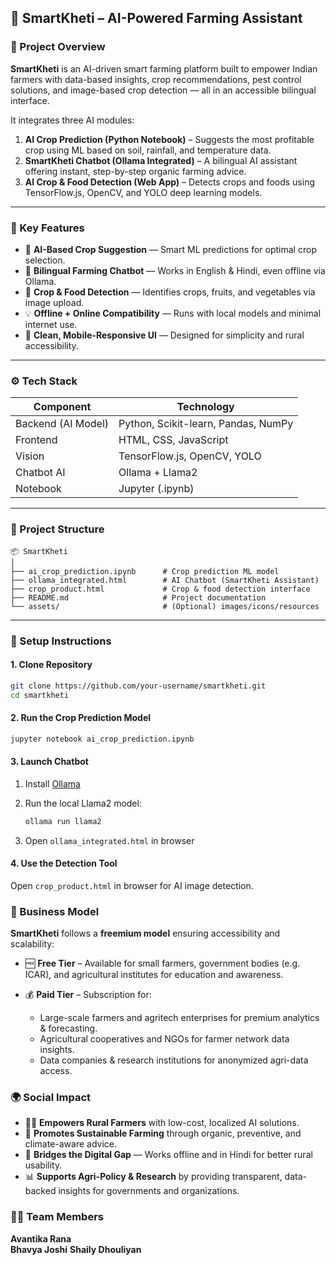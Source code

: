 ## 🌾 SmartKheti – AI-Powered Farming Assistant

### 🚀 Project Overview

**SmartKheti** is an AI-driven smart farming platform built to empower Indian farmers with data-based insights, crop recommendations, pest control solutions, and image-based crop detection — all in an accessible bilingual interface.

It integrates three AI modules:

1. **AI Crop Prediction (Python Notebook)** – Suggests the most profitable crop using ML based on soil, rainfall, and temperature data.
2. **SmartKheti Chatbot (Ollama Integrated)** – A bilingual AI assistant offering instant, step-by-step organic farming advice.
3. **AI Crop & Food Detection (Web App)** – Detects crops and foods using TensorFlow.js, OpenCV, and YOLO deep learning models.

---

### 🧠 Key Features

* 🌱 **AI-Based Crop Suggestion** — Smart ML predictions for optimal crop selection.
* 🤖 **Bilingual Farming Chatbot** — Works in English & Hindi, even offline via Ollama.
* 📸 **Crop & Food Detection** — Identifies crops, fruits, and vegetables via image upload.
* 💡 **Offline + Online Compatibility** — Runs with local models and minimal internet use.
* 🧩 **Clean, Mobile-Responsive UI** — Designed for simplicity and rural accessibility.

---

### ⚙️ Tech Stack

| Component          | Technology                          |
| ------------------ | ----------------------------------- |
| Backend (AI Model) | Python, Scikit-learn, Pandas, NumPy |
| Frontend           | HTML, CSS, JavaScript               |
| Vision             | TensorFlow.js, OpenCV, YOLO         |
| Chatbot AI         | Ollama + Llama2                     |
| Notebook           | Jupyter (.ipynb)                    |

---

### 🧩 Project Structure

```
📦 SmartKheti
│
├── ai_crop_prediction.ipynb      # Crop prediction ML model
├── ollama_integrated.html        # AI Chatbot (SmartKheti Assistant)
├── crop_product.html             # Crop & food detection interface
├── README.md                     # Project documentation
└── assets/                       # (Optional) images/icons/resources
```

---

### 🧪 Setup Instructions

#### 1. Clone Repository

```bash
git clone https://github.com/your-username/smartkheti.git
cd smartkheti
```

#### 2. Run the Crop Prediction Model

```bash
jupyter notebook ai_crop_prediction.ipynb
```

#### 3. Launch Chatbot

1. Install [Ollama](https://ollama.ai/download)
2. Run the local Llama2 model:

   ```bash
   ollama run llama2
   ```
3. Open `ollama_integrated.html` in browser

#### 4. Use the Detection Tool

Open `crop_product.html` in browser for AI image detection.



### 💼 Business Model

**SmartKheti** follows a **freemium model** ensuring accessibility and scalability:

* 🆓 **Free Tier** – Available for small farmers, government bodies (e.g. ICAR), and agricultural institutes for education and awareness.
* 💰 **Paid Tier** – Subscription for:

  * Large-scale farmers and agritech enterprises for premium analytics & forecasting.
  * Agricultural cooperatives and NGOs for farmer network data insights.
  * Data companies & research institutions for anonymized agri-data access.



### 🌍 Social Impact

* 👨‍🌾 **Empowers Rural Farmers** with low-cost, localized AI solutions.
* 🌾 **Promotes Sustainable Farming** through organic, preventive, and climate-aware advice.
* 📶 **Bridges the Digital Gap** — Works offline and in Hindi for better rural usability.
* 📊 **Supports Agri-Policy & Research** by providing transparent, data-backed insights for governments and organizations.



### 👨‍💻 Team Members

 **Avantika Rana**     
 **Bhavya Joshi** 
 **Shaily Dhouliyan**   



